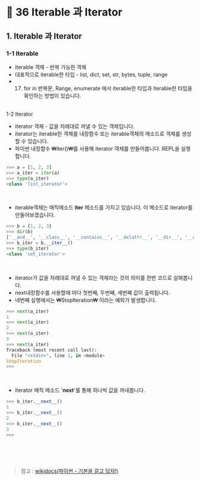 # 📝 36 Iterable 과 Iterator

## 1. Iterable 과 Iterator
### 1-1 Iterable
* iterable 객체 - 반복 가능한 객체
* 대표적으로 iterable한 타입 - list, dict, set, str, bytes, tuple, range
* 17. for in 반복문, Range, enumerate 에서 iterable한 타입과 iterable한 타입을 확인하는 방법이 있습니다.
<br/><br/>

1-2 Iterator
* iterator 객체 - 값을 차례대로 꺼낼 수 있는 객체입니다.
* iterator는 iterable한 객체를 내장함수 또는 iterable객체의 메소드로 객체를 생성할 수 있습니다.
* 파이썬 내장함수 ₩iter()₩를 사용해 iterator 객체를 만들어봅니다. REPL을 실행합니다.
```python
>>> a = [1, 2, 3]
>>> a_iter = iter(a)
>>> type(a_iter)
<class 'list_iterator'>
```
<br/>

* iterable객체는 매직메소드 __iter__ 메소드를 가지고 있습니다. 이 메소드로 iterator를 만들어보겠습니다.
```python
>>> b = {1, 2, 3}
>>> dir(b)
['__and__', '__class__', '__contains__', '__delattr__', '__dir__', '__doc__', '__eq__', '__format__', '__ge__', '__getattribute__', '__gt__', '__hash__', '__iand__', '__init__', '__init_subclass__', '__ior__', '__isub__', '__iter__', '__ixor__', '__le__', '__len__', '__lt__', '__ne__', '__new__', '__or__', '__rand__', '__reduce__', '__reduce_ex__', '__repr__', '__ror__', '__rsub__', '__rxor__', '__setattr__', '__sizeof__', '__str__', '__sub__', '__subclasshook__', '__xor__', 'add', 'clear', 'copy', 'difference', 'difference_update', 'discard', 'intersection', 'intersection_update', 'isdisjoint', 'issubset', 'issuperset', 'pop', 'remove', 'symmetric_difference', 'symmetric_difference_update', 'union', 'update']
>>> b_iter = b.__iter__()
>>> type(b_iter)
<class 'set_iterator'>
```
<br/>

* iterator가 값을 차례대로 꺼낼 수 있는 객체라는 것의 의미를 한번 코드로 살펴봅니다.
* next내장함수를 사용할때 마다 첫번째, 두번째, 세번째 값이 출력됩니다.
* 네번째 실행에서는 ₩StopIteration₩ 이라는 예외가 발생합니다.
```python
>>> next(a_iter)
1
>>> next(a_iter)
2
>>> next(a_iter)
3
>>> next(a_iter)
Traceback (most recent call last):
  File "<stdin>", line 1, in <module>
StopIteration
>>> 
```
<br/>

* iterator 매직 메소드 '**next**'를 통해 하나씩 값을 꺼내봅니다.
```python
>>> b_iter.__next__()
1
>>> b_iter.__next__()
2
>>> b_iter.__next__()
3
>>> 
```

<br/><br/><br/>
> 참고 : [wikidocs(파이썬 - 기본을 갈고 닦자!)](https://wikidocs.net/16068)
